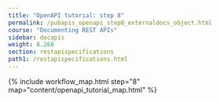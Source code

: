 ```yaml
---
title: "OpenAPI tutorial: step 8"
permalink: /pubapis_openapi_step8_externaldocs_object.html
course: "Documenting REST APIs"
sidebar: docapis
weight: 8.268
section: restapispecifications
path1: /restapispecifications.html
---
```


{% include workflow_map.html step="8" map="content/openapi_tutorial_map.html"  %}
